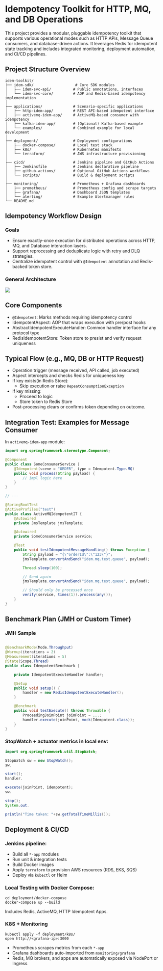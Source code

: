 # Idempotency Toolkit for HTTP, MQ, and DB Operations

This project provides a modular, pluggable idempotency toolkit that supports various operational modes such as HTTP
APIs, Message Queue consumers, and database-driven actions. It leverages Redis for idempotent state tracking and
includes integrated monitoring, deployment automation, and CI/CD pipelines.

## Project Structure Overview

```text
idem-toolkit/
├── idem-sdk/                   # Core SDK modules
│   ├── idem-svc-api/          # Public annotations, interfaces
│   └── idem-svc-core/         # AOP and Redis-based idempotency implementation
│
├── applications/              # Scenario-specific applications
│   ├── http-idem-app/         # REST API-based idempotent interface
│   ├── activemq-idem-app/     # ActiveMQ-based consumer with idempotency
│   ├── kafka-idem-app/        # (Optional) Kafka-based example
│   └── examples/              # Combined example for local development
│
├── deployment/                # Deployment configurations
│   ├── docker-compose/        # Local test stack
│   ├── k8s/                   # Kubernetes manifests
│   └── terraform/             # AWS infrastructure provisioning
│
├── cicd/                      # Jenkins pipeline and GitHub Actions
│   ├── Jenkinsfile            # Jenkins declarative pipeline
│   ├── github-actions/        # Optional GitHub Actions workflows
│   └── scripts/               # Build & deployment scripts
│
├── monitoring/                # Prometheus + Grafana dashboards
│   ├── prometheus/            # Prometheus config and scrape targets
│   ├── grafana/               # Dashboard JSON templates
│   └── alerting/              # Example Alertmanager rules
└── README.md
```

## Idempotency Workflow Design

### Goals

- Ensure exactly-once execution for distributed operations across HTTP, MQ, and Database interaction layers.
- Support reprocessing and deduplicate logic with retry and DLQ strategies.
- Centralize idempotent control with `@Idempotent` annotation and Redis-backed token store.

### General Architecture

![](todo)

## Core Components

- `@Idempotent`: Marks methods requiring idempotency control
- IdempotentAspect: AOP that wraps execution with pre/post hooks
- AbstractIdempotentExecuteHandler: Common handler interface for any protocol type
- RedisIdempotentStore: Token store to presist and verify request uniqueness

## Typical Flow (e.g., MQ, DB or HTTP Request)

- Operation trigger (message received, API called, job executed)
- Aspect intercepts and checks Redis for uniqueness key
- If key exists(in Redis Store):
    - Skip execution or raise `RepeatConsumptionException`
- If key missing:
    - Proceed to logic
    - Store token to Redis Store
- Post-processing clears or confirms token depending on outcome.

## Integration Test: Examples for Message Consumer

In `activemq-idem-app` module:

```java
import org.springframework.stereotype.Component;

@Component
public class SomeConsumerService {
    @Idempotent(scene = "ORDER", type = Idempotent.Type.MQ)
    public void process(String payload) {
        // impl logic here 
    }
}

// ---

@SpringBootTest
@ActiveProfiles("test")
public class ActiveMQIdempotentIT {
    @Autowired
    private JmsTemplate jmsTemplate;

    @Autowired
    private SomeConsumerService service;

    @Test
    public void testIdempotentMessageHandling() throws Exception {
        String payload = "{\"orderId\":\"123\"}";
        jmsTemplate.convertAndSend("idem.mq.test.queue", payload);

        Thread.sleep(100);

        // Send again 
        jmsTemplate.convertAndSend("idem.mq.test.queue", payload);

        // Should only be processed once
        verify(service, times(1)).process(any());
    }
}
```

## Benchmark Plan (JMH or Custom Timer)

### JMH Sample

```java

@BenchmarkMode(Mode.Throughput)
@Warmup(iterations = 2)
@Measurement(iterations = 5)
@State(Scope.Thread)
public class IdempotentBenchmark {

    private IdempotentExecuteHandler handler;

    @Setup
    public void setup() {
        handler = new RedisIdempotentExecuteHandler();
    }

    @Benchmark
    public void testExecute() throws Throwable {
        ProceedingJoinPoint joinPoint = ...;
        handler.execute(joinPoint, mock(Idempotent.class));
    }
}
```

### StopWatch + actuator metrics in local env:

```java
import org.springframework.util.StopWatch;

StopWatch sw = new StopWatch(); 
sw.

start(); 
handler.

execute(joinPoint, idempotent); 
sw.

stop();
System.out.

println("Time taken: "+sw.getTotalTimeMillis()); 
```

## Deployment & CI/CD

### Jenkins pipeline:

- Build all `*-app` modules
- Run unit & integration tests
- Build Docker images
- Apply `terraform` to provision AWS resources (RDS, EKS, SQS)
- Deploy via `kubectl` or Helm

### Local Testing with Docker Compose:

```shell
cd deployment/docker-compose 
docker-compose up --build 
```

Includes Redis, ActiveMQ, HTTP Idempotent Apps.

### K8S + Monitoring

```shell
kubectl apply -f deployment/k8s/
open http://<grafana-ip>:3000
```

- Prometheus scrapes metrics from each `*-app`
- Grafana dashboards auto-imported from `monitoring/grafana`
- Redis, MQ brokers, and apps are automatically exposed via NodePort or Ingress 

